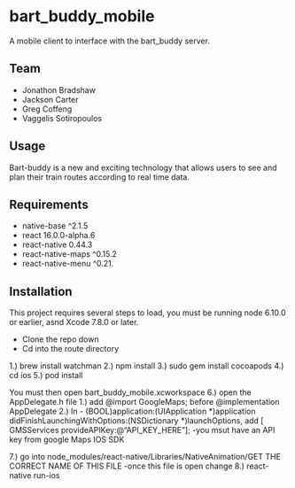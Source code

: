# bart_buddy_mobile

A mobile client to interface with the bart_buddy server.

## Team

- Jonathon Bradshaw 
- Jackson Carter
- Greg Coffeng
- Vaggelis Sotiropoulos

## Usage

Bart-buddy is a new and exciting technology that allows users to see and plan their train routes according to real time data. 

## Requirements

- native-base ^2.1.5
- react 16.0.0-alpha.6
- react-native 0.44.3
- react-native-maps ^0.15.2
- react-native-menu ^0.21.

## Installation 

This project requires several steps to load, you must be running node 6.10.0 or earlier, asnd Xcode 7.8.0 or later.

- Clone the repo down 
- Cd into the route directory 

1.) brew install watchman
2.) npm install 
3.) sudo gem install cocoapods
4.) cd ios 
5.) pod install 

You must then open  bart_buddy_mobile.xcworkspace
6.) open the AppDelegate.h file 
  1.) add @import GoogleMaps; before @implementation AppDelegate
  2.)  In - (BOOL)application:(UIApplication *)application 				  didFinishLaunchingWithOptions:(NSDictionary *)launchOptions, add [ GMSServices provideAPIKey:@“API_KEY_HERE”];
     -you msut have an API key from google Maps IOS SDK

7.) go into node_modules/react-native/Libraries/NativeAnimation/GET THE CORRECT NAME OF THIS FILE
	-once this file is open change 
8.) react-native run-ios
 